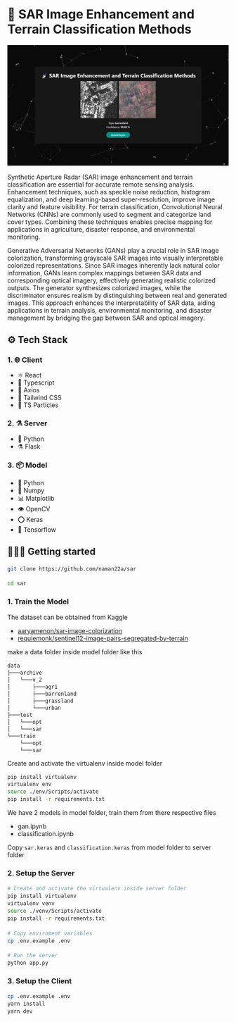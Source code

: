 # 📡 SAR Image Enhancement and Terrain Classification Methods

![SAR](./assets/SAR.png)

Synthetic Aperture Radar (SAR) image enhancement and terrain classification are essential for accurate remote sensing analysis. Enhancement techniques, such as speckle noise reduction, histogram equalization, and deep learning-based super-resolution, improve image clarity and feature visibility. For terrain classification, Convolutional Neural Networks (CNNs) are commonly used to segment and categorize land cover types. Combining these techniques enables precise mapping for applications in agriculture, disaster response, and environmental monitoring.

Generative Adversarial Networks (GANs) play a crucial role in SAR image colorization, transforming grayscale SAR images into visually interpretable colorized representations. Since SAR images inherently lack natural color information, GANs learn complex mappings between SAR data and corresponding optical imagery, effectively generating realistic colorized outputs. The generator synthesizes colorized images, while the discriminator ensures realism by distinguishing between real and generated images. This approach enhances the interpretability of SAR data, aiding applications in terrain analysis, environmental monitoring, and disaster management by bridging the gap between SAR and optical imagery.

## ⚙️ Tech Stack

### 1. 🌐 Client

-   ⚛️ React
-   🔷 Typescript
-   📨 Axios
-   🎨 Tailwind CSS
-   🎊 TS Particles

### 2. ⚗️ Server

-   🐍 Python
-   ⚗️ Flask

### 3. 📦 Model

-   🐍 Python
-   🔢 Numpy
-   📊 Matplotlib
-   👁️ OpenCV
-   ⭕ Keras
-   📙 Tensorflow

## 🚶🏻‍♂️ Getting started

```bash
git clone https://github.com/naman22a/sar

cd sar
```

### 1. Train the Model

The dataset can be obtained from Kaggle

-   [aaryamenon/sar-image-colorization](https://www.kaggle.com/datasets/aaryamenon/sar-image-colorization/code)
-   [requiemonk/sentinel12-image-pairs-segregated-by-terrain](https://www.kaggle.com/datasets/requiemonk/sentinel12-image-pairs-segregated-by-terrain)

make a data folder inside model folder like this

```
data
├───archive
│   └───v_2
│       ├───agri
│       ├───barrenland
│       ├───grassland
│       └───urban
├───test
│   └───opt
│   └───sar
└───train
    └───opt
    └───sar
```

Create and activate the virtualenv inside model folder

```bash
pip install virtualenv
virtualenv env
source ./env/Scripts/activate
pip install -r requirements.txt
```

We have 2 models in model folder, train them from there respective files

-   gan.ipynb
-   classification.ipynb

Copy `sar.keras` and `classification.keras` from model folder to server folder

### 2. Setup the Server

```bash
# Create and activate the virtualenv inside server folder
pip install virtualenv
virtualenv venv
source ./venv/Scripts/activate
pip install -r requirements.txt

# Copy enviroment variables
cp .env.example .env

# Run the server
python app.py
```

### 3. Setup the Client

```bash
cp .env.example .env
yarn install
yarn dev
```

